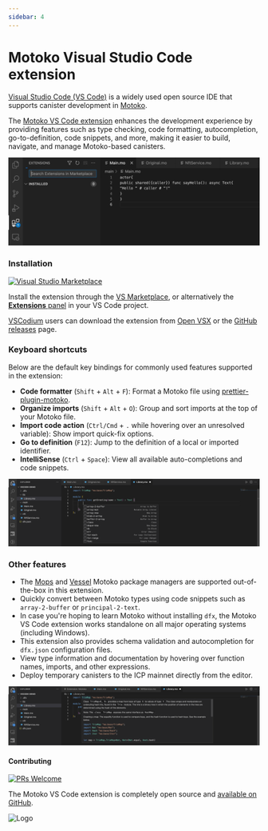 ```yaml
---
sidebar: 4
---
```


# Motoko Visual Studio Code extension

[Visual Studio Code (VS Code)](https://survey.stackoverflow.co/2022/#section-worked-with-vs-want-to-work-with-integrated-development-environment) is a widely used open source IDE that supports canister development in [Motoko](https://internetcomputer.org/docs/motoko/getting-started/motoko-introduction).

The [Motoko VS Code extension](https://github.com/dfinity/vscode-motoko) enhances the development experience by providing features such as type checking, code formatting, autocompletion, go-to-definition, code snippets, and more, making it easier to build, navigate, and manage Motoko-based canisters.

[![Showcase](https://github.com/dfinity/vscode-motoko/raw/master/guide/assets/intro.webp)](https://marketplace.visualstudio.com/items?itemName=dfinity-foundation.vscode-motoko)

### Installation

[![Visual Studio Marketplace](https://img.shields.io/visual-studio-marketplace/v/dfinity-foundation.vscode-motoko?color=brightgreen&logo=visual-studio-code)](https://marketplace.visualstudio.com/items?itemName=dfinity-foundation.vscode-motoko)

Install the extension through the [VS Marketplace](https://marketplace.visualstudio.com/items?itemName=dfinity-foundation.vscode-motoko), or alternatively the [**Extensions** panel](https://code.visualstudio.com/docs/editor/extension-marketplace) in your VS Code project.

[VSCodium](https://vscodium.com/) users can download the extension from [Open VSX](https://open-vsx.org/extension/dfinity-foundation/vscode-motoko) or the [GitHub releases](https://github.com/dfinity/vscode-motoko/releases) page.

### Keyboard shortcuts

Below are the default key bindings for commonly used features supported in the extension:

- **Code formatter** (`Shift` + `Alt` + `F`): Format a Motoko file using [prettier-plugin-motoko](https://github.com/dfinity/prettier-plugin-motoko).
- **Organize imports** (`Shift` + `Alt` + `O`): Group and sort imports at the top of your Motoko file.
- **Import code action** (`Ctrl/Cmd` + `.` while hovering over an unresolved variable): Show import quick-fix options.
- **Go to definition** (`F12`): Jump to the definition of a local or imported identifier.
- **IntelliSense** (`Ctrl` + `Space`): View all available auto-completions and code snippets.

[![Snippets](https://github.com/dfinity/vscode-motoko/raw/master/guide/assets/snippets.png)](https://marketplace.visualstudio.com/items?itemName=dfinity-foundation.vscode-motoko)

### Other features

- The [Mops](https://mops.one/) and [Vessel](https://github.com/dfinity/vessel) Motoko package managers are supported out-of-the-box in this extension.
- Quickly convert between Motoko types using code snippets such as `array-2-buffer` or `principal-2-text`.
- In case you're hoping to learn Motoko without installing `dfx`, the Motoko VS Code extension works standalone on all major operating systems (including Windows).
- This extension also provides schema validation and autocompletion for `dfx.json` configuration files.
- View type information and documentation by hovering over function names, imports, and other expressions.
- Deploy temporary canisters to the ICP mainnet directly from the editor.

[![Tooltips](https://github.com/dfinity/vscode-motoko/raw/master/guide/assets/tooltips.png)](https://marketplace.visualstudio.com/items?itemName=dfinity-foundation.vscode-motoko)

#### Contributing

[![PRs Welcome](https://img.shields.io/badge/PRs-welcome-brightgreen.svg?logo=github)](https://github.com/dfinity/prettier-plugin-motoko)

The Motoko VS Code extension is completely open source and [available on GitHub](https://github.com/dfinity/vscode-motoko).

<img src="https://cdn-assets-eu.frontify.com/s3/frontify-enterprise-files-eu/eyJwYXRoIjoiZGZpbml0eVwvYWNjb3VudHNcLzAxXC80MDAwMzA0XC9wcm9qZWN0c1wvNFwvYXNzZXRzXC8zOFwvMTc2XC9jZGYwZTJlOTEyNDFlYzAzZTQ1YTVhZTc4OGQ0ZDk0MS0xNjA1MjIyMzU4LnBuZyJ9:dfinity:9Q2_9PEsbPqdJNAQ08DAwqOenwIo7A8_tCN4PSSWkAM?width=2400" alt="Logo" width="150" height="150" />